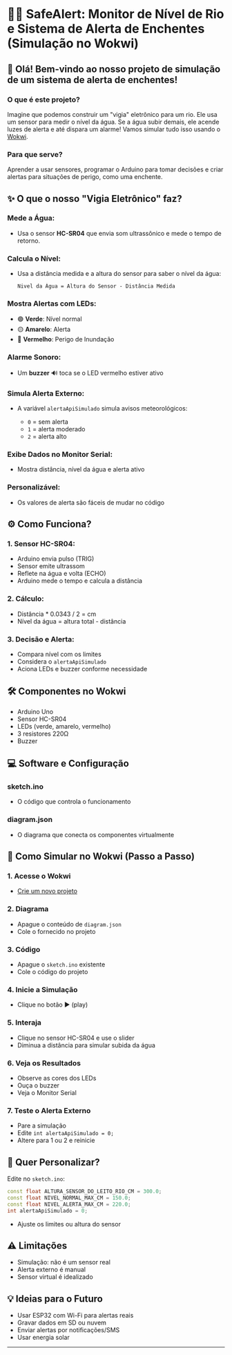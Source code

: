 # 🌊🔔 SafeAlert: Monitor de Nível de Rio e Sistema de Alerta de Enchentes (Simulação no Wokwi)

## 👋 Olá! Bem-vindo ao nosso projeto de simulação de um sistema de alerta de enchentes!

### O que é este projeto?

Imagine que podemos construir um "vigia" eletrônico para um rio. Ele usa um sensor para medir o nível da água. Se a água subir demais, ele acende luzes de alerta e até dispara um alarme! Vamos simular tudo isso usando o [Wokwi](https://wokwi.com).

### Para que serve?

Aprender a usar sensores, programar o Arduino para tomar decisões e criar alertas para situações de perigo, como uma enchente.

## ✨ O que o nosso "Vigia Eletrônico" faz?

### Mede a Água:

* Usa o sensor **HC-SR04** que envia som ultrassônico e mede o tempo de retorno.

### Calcula o Nível:

* Usa a distância medida e a altura do sensor para saber o nível da água:

  ```
  Nivel da Água = Altura do Sensor - Distância Medida
  ```

### Mostra Alertas com LEDs:

* 🟢 **Verde**: Nível normal
* 🟡 **Amarelo**: Alerta
* 🔴 **Vermelho**: Perigo de Inundação

### Alarme Sonoro:

* Um **buzzer** 🔊 toca se o LED vermelho estiver ativo

### Simula Alerta Externo:

* A variável `alertaApiSimulado` simula avisos meteorológicos:

  * `0` = sem alerta
  * `1` = alerta moderado
  * `2` = alerta alto

### Exibe Dados no Monitor Serial:

* Mostra distância, nível da água e alerta ativo

### Personalizável:

* Os valores de alerta são fáceis de mudar no código

## ⚙️ Como Funciona?

### 1. Sensor HC-SR04:

* Arduino envia pulso (TRIG)
* Sensor emite ultrassom
* Reflete na água e volta (ECHO)
* Arduino mede o tempo e calcula a distância

### 2. Cálculo:

* Distância \* 0.0343 / 2 = cm
* Nível da água = altura total - distância

### 3. Decisão e Alerta:

* Compara nível com os limites
* Considera o `alertaApiSimulado`
* Aciona LEDs e buzzer conforme necessidade

## 🛠️ Componentes no Wokwi

* Arduino Uno
* Sensor HC-SR04
* LEDs (verde, amarelo, vermelho)
* 3 resistores 220Ω
* Buzzer

## 💻 Software e Configuração

### sketch.ino

* O código que controla o funcionamento

### diagram.json

* O diagrama que conecta os componentes virtualmente

## 🚀 Como Simular no Wokwi (Passo a Passo)

### 1. Acesse o Wokwi

* [Crie um novo projeto](https://wokwi.com/projects/new/arduino-uno)

### 2. Diagrama

* Apague o conteúdo de `diagram.json`
* Cole o fornecido no projeto

### 3. Código

* Apague o `sketch.ino` existente
* Cole o código do projeto

### 4. Inicie a Simulação

* Clique no botão ▶️ (play)

### 5. Interaja

* Clique no sensor HC-SR04 e use o slider
* Diminua a distância para simular subida da água

### 6. Veja os Resultados

* Observe as cores dos LEDs
* Ouça o buzzer
* Veja o Monitor Serial

### 7. Teste o Alerta Externo

* Pare a simulação
* Edite `int alertaApiSimulado = 0;`
* Altere para 1 ou 2 e reinicie

## 🔧 Quer Personalizar?

Edite no `sketch.ino`:

```cpp
const float ALTURA_SENSOR_DO_LEITO_RIO_CM = 300.0;
const float NIVEL_NORMAL_MAX_CM = 150.0;
const float NIVEL_ALERTA_MAX_CM = 220.0;
int alertaApiSimulado = 0;
```

* Ajuste os limites ou altura do sensor

## ⚠️ Limitações

* Simulação: não é um sensor real
* Alerta externo é manual
* Sensor virtual é idealizado

## 💡 Ideias para o Futuro

* Usar ESP32 com Wi-Fi para alertas reais
* Gravar dados em SD ou nuvem
* Enviar alertas por notificações/SMS
* Usar energia solar

---
